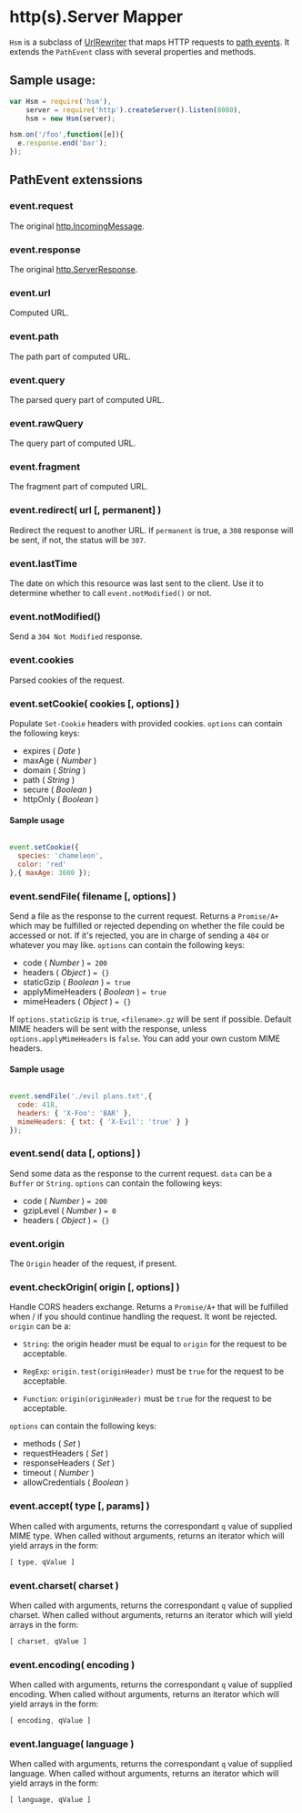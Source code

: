 # http(s).Server Mapper

`Hsm` is a subclass of [UrlRewriter](https://www.npmjs.com/package/path-event) that maps HTTP requests to [path events](https://www.npmjs.com/package/path-event). It extends the `PathEvent` class with several properties and methods.

## Sample usage:

```javascript
var Hsm = require('hsm'),
    server = require('http').createServer().listen(8080),
    hsm = new Hsm(server);

hsm.on('/foo',function([e]){
  e.response.end('bar');
});
```

## PathEvent extenssions

### event.request

The original [http.IncomingMessage](https://nodejs.org/api/http.html#http_http_incomingmessage).

### event.response

The original [http.ServerResponse](https://nodejs.org/api/http.html#http_class_http_serverresponse).

### event.url

Computed URL.

### event.path

The path part of computed URL.

### event.query

The parsed query part of computed URL.

### event.rawQuery

The query part of computed URL.

### event.fragment

The fragment part of computed URL.

### event.redirect( url [, permanent] )

Redirect the request to another URL. If `permanent` is true, a `308` response will be sent, if not, the status will be `307`.

### event.lastTime

The date on which this resource was last sent to the client. Use it to determine whether to call `event.notModified()` or not.

### event.notModified()

Send a `304 Not Modified` response.

### event.cookies

Parsed cookies of the request.

### event.setCookie( cookies [, options] )

Populate `Set-Cookie` headers with provided cookies. `options` can contain the following keys:

- expires ( *Date* )
- maxAge ( *Number* )
- domain ( *String* )
- path ( *String* )
- secure ( *Boolean* )
- httpOnly ( *Boolean* )

#### Sample usage

```javascript

event.setCookie({
  species: 'chameleon',
  color: 'red'
},{ maxAge: 3600 });

```

### event.sendFile( filename [, options] )

Send a file as the response to the current request. Returns a `Promise/A+` which may be fulfilled or rejected depending on whether the file could be accessed or not. If it's rejected, you are in charge of sending a `404` or whatever you may like. `options` can contain the following keys:

- code ( *Number* ) `= 200`
- headers ( *Object* ) `= {}`
- staticGzip ( *Boolean* ) `= true`
- applyMimeHeaders ( *Boolean* ) `= true`
- mimeHeaders ( *Object* ) `= {}`

If `options.staticGzip` is `true`, `<filename>.gz` will be sent if possible. Default MIME headers will be sent with the response, unless `options.applyMimeHeaders` is `false`. You can add your own custom MIME headers.

#### Sample usage

```javascript

event.sendFile('./evil plans.txt',{
  code: 418,
  headers: { 'X-Foo': 'BAR' },
  mimeHeaders: { txt: { 'X-Evil': 'true' } }
});

```

### event.send( data [, options] )

Send some data as the response to the current request. `data` can be a `Buffer` or `String`. `options` can contain the following keys:

- code ( *Number* ) `= 200`
- gzipLevel ( *Number* ) `= 0`
- headers ( *Object* ) `= {}`

### event.origin

The `Origin` header of the request, if present.

### event.checkOrigin( origin [, options] )

Handle CORS headers exchange. Returns a `Promise/A+` that will be fulfilled when / if you should continue handling the request. It wont be rejected. `origin` can be a:

- `String`: the origin header must be equal to `origin` for the request to be acceptable.

- `RegExp`: `origin.test(originHeader)` must be `true` for the request to be acceptable.

- `Function`: `origin(originHeader)` must be `true` for the request to be acceptable.

`options` can contain the following keys:

- methods ( *Set* )
- requestHeaders ( *Set* )
- responseHeaders ( *Set* )
- timeout ( *Number* )
- allowCredentials ( *Boolean* )

### event.accept( type [, params] )

When called with arguments, returns the correspondant `q` value of supplied MIME type. When called without arguments, returns an iterator which will yield arrays in the form:

```javascript
[ type, qValue ]
```

### event.charset( charset )

When called with arguments, returns the correspondant `q` value of supplied charset. When called without arguments, returns an iterator which will yield arrays in the form:

```javascript
[ charset, qValue ]
```

### event.encoding( encoding )

When called with arguments, returns the correspondant `q` value of supplied encoding. When called without arguments, returns an iterator which will yield arrays in the form:

```javascript
[ encoding, qValue ]
```

### event.language( language )

When called with arguments, returns the correspondant `q` value of supplied language. When called without arguments, returns an iterator which will yield arrays in the form:

```javascript
[ language, qValue ]
```
